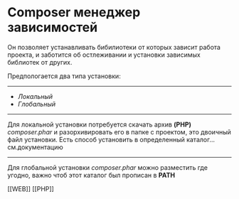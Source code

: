 <h1>
	Composer менеджер зависимостей
</h1>
<p>
	Он позволяет устанавливать бибилиотеки от которых зависит работа проекта, и заботится об остлеживании и установки зависимых библиотек от других.
</p>
<p>
	Предпологается два типа установки: <br>
	<hr>
	<ul>
		<li><i>Локальный</i></li>
		<li><i>Глобальный</i></li>
	</ul>
	<hr>
	Для локальной установки потребуется скачать архив <b>(PHP)</b> <i>composer.phar</i> и разорхивировать его в папке с проектом, это двоичный файл установки. Есть способ установить в определенный каталог... см.документацию 
	<hr>
	Для глобальной установки <i>composer.phar</i> можно разместить где угодно, важно чтоб этот каталог был прописан в <b>PATH</b>
</p>

[[WEB]] [[PHP]]